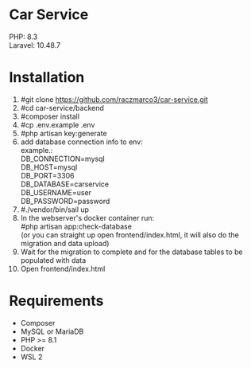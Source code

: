 # Car Service
PHP: 8.3 <br>
Laravel: 10.48.7

# Installation
1. #git clone https://github.com/raczmarco3/car-service.git
2. #cd car-service/backend
3. #composer install
4. #cp .env.example .env
5. #php artisan key:generate
6. add database connection info to env:<br> example.: <br>
   DB_CONNECTION=mysql<br>
   DB_HOST=mysql<br>
   DB_PORT=3306<br>
   DB_DATABASE=carservice<br>
   DB_USERNAME=user<br>
   DB_PASSWORD=password<br>
7. #./vendor/bin/sail up
8. In the webserver's docker container run:<br> #php artisan app:check-database <br> (or you can straight up open frontend/index.html, it will also do the migration and data upload)
9. Wait for the migration to complete and for the database tables to be populated with data
10. Open frontend/index.html

# Requirements
- Composer
- MySQL or MariaDB
- PHP >= 8.1
- Docker
- WSL 2